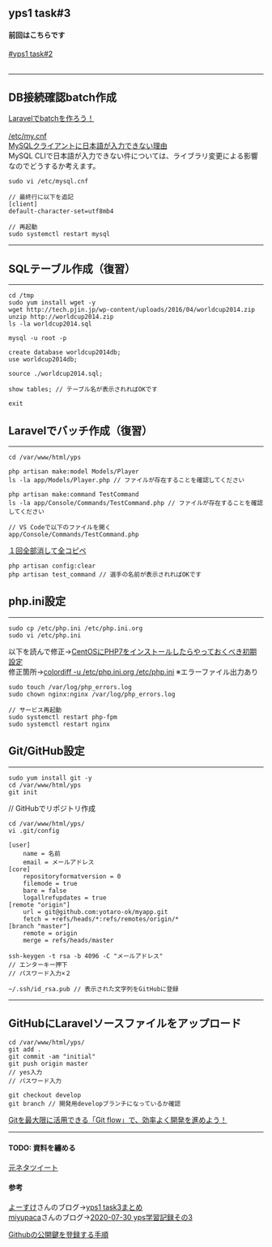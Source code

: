 ## yps1 task#3

#### 前回はこちらです
[#yps1 task#2](https://github.com/yotaro-ok/yps/blob/master/task_2.md)
<br>
<br>

***

## DB接続確認batch作成

[Laravelでbatchを作ろう！](https://twitter.com/yotaro__ok/status/1286722000291942400)
<br>
<br>
[/etc/my.cnf](https://github.com/yotaro-ok/yps/issues/3#issuecomment-663870888)
<br>
[MySQLクライアントに日本語が入力できない理由](https://developer.suzna.com/entry/2018/04/23/103928)
<br>
MySQL CLIで日本語が入力できない件については、ライブラリ変更による影響なのでどうするか考えます。

```
sudo vi /etc/mysql.cnf

// 最終行に以下を追記
[client]
default-character-set=utf8mb4

// 再起動
sudo systemctl restart mysql
```

***

## SQLテーブル作成（復習）

***

```
cd /tmp
sudo yum install wget -y
wget http://tech.pjin.jp/wp-content/uploads/2016/04/worldcup2014.zip
unzip http://worldcup2014.zip
ls -la worldcup2014.sql
```

```
mysql -u root -p

create database worldcup2014db;
use worldcup2014db;

source ./worldcup2014.sql;

show tables; // テーブル名が表示されればOKです

exit
```

## Laravelでバッチ作成（復習）

***

```
cd /var/www/html/yps

php artisan make:model Models/Player
ls -la app/Models/Player.php // ファイルが存在することを確認してください

php artisan make:command TestCommand
ls -la app/Console/Commands/TestCommand.php // ファイルが存在することを確認してください
```

```
// VS Codeで以下のファイルを開く
app/Console/Commands/TestCommand.php
```

[１回全部消して全コピペ](https://github.com/yotaro-ok/yps/issues/3#issuecomment-663672640)


```
php artisan config:clear
php artisan test_command // 選手の名前が表示されればOKです
```

## php.ini設定

***

```
sudo cp /etc/php.ini /etc/php.ini.org
sudo vi /etc/php.ini
```

以下を読んで修正→[CentOSにPHP7をインストールしたらやっておくべき初期設定](https://affiwork.net/php-settings/)
<br>
修正箇所→[colordiff -u /etc/php.ini.org /etc/php.ini](https://github.com/yotaro-ok/yps/issues/5#issuecomment-667203978)
※エラーファイル出力あり

```
sudo touch /var/log/php_errors.log
sudo chown nginx:nginx /var/log/php_errors.log

// サービス再起動
sudo systemctl restart php-fpm
sudo systemctl restart nginx
```

## Git/GitHub設定

***

```
sudo yum install git -y
cd /var/www/html/yps
git init
```

// GitHubでリポジトリ作成

```
cd /var/www/html/yps/
vi .git/config
```

```
[user]
    name = 名前
    email = メールアドレス
[core]
    repositoryformatversion = 0
    filemode = true
    bare = false
    logallrefupdates = true
[remote "origin"]
    url = git@github.com:yotaro-ok/myapp.git
    fetch = +refs/heads/*:refs/remotes/origin/*
[branch "master"]
    remote = origin
    merge = refs/heads/master
```

```
ssh-keygen -t rsa -b 4096 -C "メールアドレス"
// エンターキー押下
// パスワード入力×２
```

```
~/.ssh/id_rsa.pub // 表示された文字列をGitHubに登録
```

***

## GitHubにLaravelソースファイルをアップロード

```
cd /var/www/html/yps/
git add .
git commit -am "initial"
git push origin master
// yes入力
// パスワード入力
```

```
git checkout develop
git branch // 開発用developブランチになっているか確認
```

[Gitを最大限に活用できる「Git flow」で、効率よく開発を進めよう！](https://liginc.co.jp/248864)

***

#### TODO: 資料を纏める

[元ネタツイート](https://twitter.com/yotaro__ok/status/1289185995875745794)
<br>
#### 参考

[よーすけ](https://twitter.com/yosuke_89)さんのブログ→[yps1 task3まとめ](https://yousuke.hatenadiary.com/entry/2020/08/01/000820)
<br>
[miyupaca](https://twitter.com/miyupacaaa)さんのブログ→[2020-07-30 yps学習記録その3](https://paca-gatsby.netlify.app/2020-07-30/)

[Githubの公開鍵を登録する手順](https://qiita.com/tnatsume00/items/e147662368d02e6416d2)
